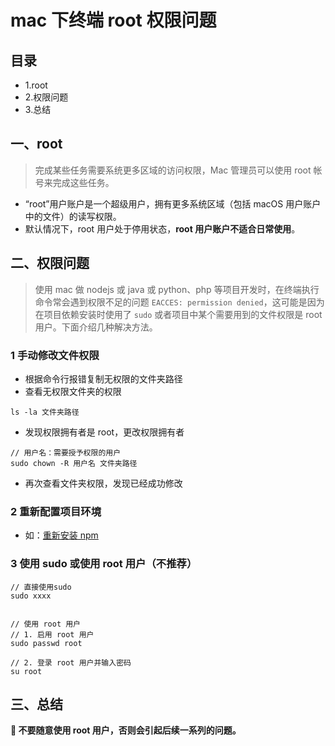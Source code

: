 # **mac 下终端 root 权限问题**

<h2>目录</h2>

* 1.root
* 2.权限问题
* 3.总结

## **一、root**
> 完成某些任务需要系统更多区域的访问权限，Mac 管理员可以使用 root 帐号来完成这些任务。

* “root”用户账户是一个超级用户，拥有更多系统区域（包括 macOS 用户账户中的文件）的读写权限。
* 默认情况下，root 用户处于停用状态，**root 用户账户不适合日常使用**。

## **二、权限问题**
> 使用 mac 做 nodejs 或 java 或 python、php 等项目开发时，在终端执行命令常会遇到权限不足的问题 `EACCES: permission denied`，这可能是因为在项目依赖安装时使用了 `sudo` 或者项目中某个需要用到的文件权限是 root 用户。下面介绍几种解决方法。

### **1 手动修改文件权限**
* 根据命令行报错复制无权限的文件夹路径
* 查看无权限文件夹的权限
```
ls -la 文件夹路径
```
* 发现权限拥有者是 root，更改权限拥有者
```
// 用户名：需要授予权限的用户
sudo chown -R 用户名 文件夹路径
```
* 再次查看文件夹权限，发现已经成功修改


### **2 重新配置项目环境**
* 如：[重新安装 npm](https://github.com/sevenxki/summer-internship/blob/main/Mac/Mac%E4%BB%8E%E9%9B%B6%E9%85%8D%E7%BD%AE%E5%89%8D%E7%AB%AF%E5%BC%80%E5%8F%91%E7%8E%AF%E5%A2%83.md#212-node--nvm)


### **3 使用 sudo 或使用 root 用户（不推荐）**
```
// 直接使用sudo
sudo xxxx


// 使用 root 用户
// 1. 启用 root 用户
sudo passwd root 

// 2. 登录 root 用户并输入密码
su root
```

## **三、总结**
**📌 不要随意使用 root 用户，否则会引起后续一系列的问题。**